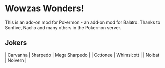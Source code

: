 # **Wowzas Wonders!**
This is an add-on mod for Pokermon - an add-on mod for Balatro. 
Thanks to Sonfive, Nacho and many others in the Pokermon server.


## Jokers

| Carvanha | Sharpedo | Mega Sharpedo |
| Cottonee | Whimsicott |
| Noibat | Noivern |

